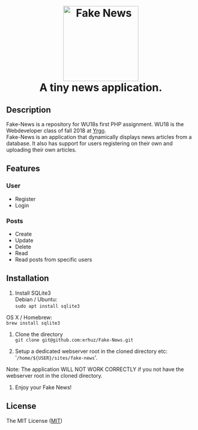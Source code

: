 <h1 align="center">
    <br>
    <a href="http://www.amitmerchant.com/electron-markdownify"><img src="https://i.imgur.com/nvqZ6lT.png" alt="Fake News" width="200"></a>
    <br>
        A tiny news application.
    <br>
</h1>

## Description
Fake-News is a repository for WU18s first PHP assignment. WU18 is the Webdeveloper class of fall 2018 at [Yrgo](https://yrgo.se/).  
Fake-News is an application that dynamically displays news articles from a database. It also has support for users registering on their own and uploading their own articles.

## Features
### User
- Register
- Login

### Posts
- Create
- Update
- Delete
- Read
- Read posts from specific users

## Installation
1. Install SQLite3  
Debian / Ubuntu:  
```sudo apt install sqlite3```  

OS X / Homebrew:  
```brew install sqlite3```  


1. Clone the directory  
```git clone git@github.com:erhuz/Fake-News.git```

1. Setup a dedicated webserver root in the cloned directory etc: '`/home/${USER}/sites/fake-news`'.  

Note: The application WILL NOT WORK CORRECTLY if you not have the webserver root in the cloned directory.

1. Enjoy your Fake News!

## License

The MIT License ([MIT](https://raw.githubusercontent.com/erhuz/Fake-News/master/LICENSE))
